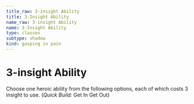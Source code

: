 ```yaml
---
title_raw: 3-insight Ability
title: 3-Insight Ability
name_raw: 3-insight Ability
name: 3-Insight Ability
type: classes
subtype: shadow
kind: gasping in pain
---
```


# 3-insight Ability

Choose one heroic ability from the following options, each of which costs 3 insight to use. (*Quick Build:* Get In Get Out)
